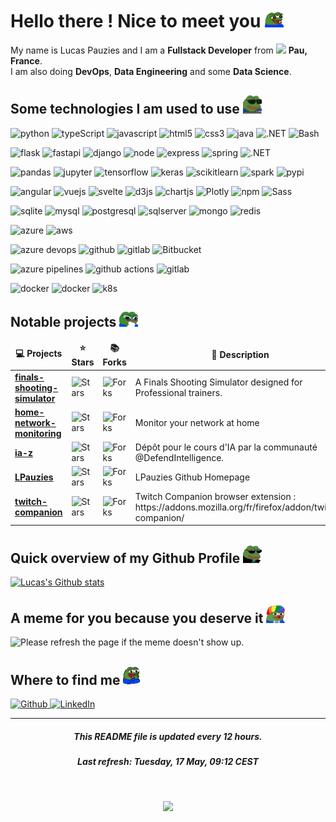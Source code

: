 # Hello there ! Nice to meet you <img src="assets/img/pepe-excited.gif" alt="Girl in a jacket" width="30">

My name is Lucas Pauzies and I am a <b>Fullstack Developer</b> from <img src="https://cdn-icons-png.flaticon.com/512/197/197560.png" width="13"/> <b>Pau, France</b>. 
<br>
I am also doing <b>DevOps</b>, <b>Data Engineering</b> and some <b>Data Science</b>.

## Some technologies I am used to use <img src="assets/img/pepe-hacker.gif" alt="Pepe hacker" width="30">

<p>
  <img alt="python" src="https://img.shields.io/badge/-Python-336E9D?style=flat&logo=python&logoColor=white" />
  <img alt="typeScript" src="https://img.shields.io/badge/-TypeScript-007ACC?style=flat&logo=typescript&logoColor=white" />
  <img alt="javascript" src="https://img.shields.io/badge/-JavaScript-FFDA3E?style=flat&logo=javascript&logoColor=white" />
  <img alt="html5" src="https://img.shields.io/badge/-HTML5-E34F26?style=flat&logo=html5&logoColor=white" />
  <img alt="css3" src="https://img.shields.io/badge/-CSS3-2965F1?style=flat&logo=css3&logoColor=white" />
  <img alt="java" src="https://img.shields.io/badge/-Java-EA2D2E?style=flat&logo=java&logoColor=white" />
  <img alt=".NET" src="https://img.shields.io/badge/-.NET-592C8C?style=flat&logo=.net&logoColor=white" />
  <img alt="Bash" src="https://img.shields.io/badge/-Bash-4EAA25?style=flat&logo=gnubash&logoColor=white" />
</p>

<p>
  <img alt="flask" src="https://img.shields.io/badge/-Flask-000000?style=flat&logo=flask&logoColor=white" />
  <img alt="fastapi" src="https://img.shields.io/badge/-FastAPI-009688?style=flat&logo=fastapi&logoColor=white" />
  <img alt="django" src="https://img.shields.io/badge/-Django-092E20?style=flat&logo=django&logoColor=white" />
  <img alt="node" src="https://img.shields.io/badge/-NodeJS-339933?style=flat&logo=node.js&logoColor=white" />
  <img alt="express" src="https://img.shields.io/badge/-Express-000000?style=flat&logo=express&logoColor=white" />
  <img alt="spring" src="https://img.shields.io/badge/-Spring-6DB33F?style=flat&logo=spring&logoColor=white" />
  <img alt=".NET" src="https://img.shields.io/badge/-.NET Core-592C8C?style=flat&logo=.net&logoColor=white" />
</p>

<p>
  <img alt="pandas" src="https://img.shields.io/badge/-Pandas-150458?style=flat&logo=pandas&logoColor=white" />
  <img alt="jupyter" src="https://img.shields.io/badge/-Jupyter-F37626?style=flat&logo=jupyter&logoColor=white" />
  <img alt="tensorflow" src="https://img.shields.io/badge/-TensorFlow-FF6F00?style=flat&logo=tensorflow&logoColor=white" />
  <img alt="keras" src="https://img.shields.io/badge/-Keras-D00000?style=flat&logo=keras&logoColor=white" />
  <img alt="scikitlearn" src="https://img.shields.io/badge/-Scikit Learn-F7931E?style=flat&logo=scikit-learn&logoColor=white" />
  <img alt="spark" src="https://img.shields.io/badge/-Apache Spark-E25A1C?style=flat&logo=apachespark&logoColor=white" />
  <img alt="pypi" src="https://img.shields.io/badge/-PyPI-3775A9?style=flat&logo=PyPI&logoColor=white" />
</p>

<p>
  <img alt="angular" src="https://img.shields.io/badge/-Angular-DD0031?style=flat&logo=angular&logoColor=white" />
  <img alt="vuejs" src="https://img.shields.io/badge/-VueJS-4FC08D?style=flat&logo=vue.js&logoColor=white" />
  <img alt="svelte" src="https://img.shields.io/badge/-Svelte-FF3E00?style=flat&logo=svelte&logoColor=white" />
  <img alt="d3js" src="https://img.shields.io/badge/-D3.js-F9A03C?style=flat-square&logo=d3.js&logoColor=white" />
  <img alt="chartjs" src="https://img.shields.io/badge/-Chart.js-FF6384?style=flat-square&logo=chart.js&logoColor=white" />
  <img alt="Plotly" src="https://img.shields.io/badge/-Plotly-3F4F75?style=flat-square&logo=plotly&logoColor=white" />
  <img alt="npm" src="https://img.shields.io/badge/-NPM-CB3837?style=flat-square&logo=npm&logoColor=white" />
  <img alt="Sass" src="https://img.shields.io/badge/-Sass-CC6699?style=flat-square&logo=sass&logoColor=white" />
</p>

<p>
  <img alt="sqlite" src="https://img.shields.io/badge/-SQLite-003B57?style=flat&logo=sqlite&logoColor=white" />
  <img alt="mysql" src="https://img.shields.io/badge/-MySQL-4479A1?style=flat&logo=mysql&logoColor=white" />
  <img alt="postgresql" src="https://img.shields.io/badge/-PostgreSQL-4169E1?style=flat&logo=postgresql&logoColor=white" />
  <img alt="sqlserver" src="https://img.shields.io/badge/-SQL Server-CC2927?style=flat&logo=microsoftsqlserver&logoColor=white" />
  <img alt="mongo" src="https://img.shields.io/badge/-MongoDB-47A248?style=flat&logo=mongodb&logoColor=white" />
  <img alt="redis" src="https://img.shields.io/badge/-Redis-DC382D?style=flat&logo=redis&logoColor=white" />
</p>

<p>
  <img alt="azure" src="https://img.shields.io/badge/-Azure-0078D4?style=flat&logo=microsoftazure&logoColor=white" />
  <img alt="aws" src="https://img.shields.io/badge/-AWS-232F3E?style=flat&logo=amazonaws&logoColor=white" />
</p>

<p>
  <img alt="azure devops" src="https://img.shields.io/badge/-Azure DevOps-0078D4?style=flat&logo=azuredevops&logoColor=white" />
  <img alt="github" src="https://img.shields.io/badge/-Github-181717?style=flat&logo=github&logoColor=white" />
  <img alt="gitlab" src="https://img.shields.io/badge/-Gitlab-FC6D26?style=flat&logo=gitlab&logoColor=white" />
  <img alt="Bitbucket" src="https://img.shields.io/badge/-Bitbucket-0052CC?style=flat&logo=bitbucket&logoColor=white" />
</p>

<p>
  <img alt="azure pipelines" src="https://img.shields.io/badge/-Azure Pipelines-2560E0?style=flat&logo=azurepipelines&logoColor=white" />
  <img alt="github actions" src="https://img.shields.io/badge/-Github Actions-2088FF?style=flat&logo=githubactions&logoColor=white" />
  <img alt="gitlab" src="https://img.shields.io/badge/-Gitlab CI-FC6D26?style=flat&logo=gitlab&logoColor=white" />
</p>

<p>
  <img alt="docker" src="https://img.shields.io/badge/-Docker-2496ED?style=flat&logo=docker&logoColor=white" />
  <img alt="docker" src="https://img.shields.io/badge/-Docker Compose-2496ED?style=flat&logo=docker&logoColor=white" />
  <img alt="k8s" src="https://img.shields.io/badge/-Kubernetes-326CE5?style=flat&logo=kubernetes&logoColor=white" />
</p>

## Notable projects <img src="assets/img/pepenerd.png" alt="Pepe hacker" width="30">

<table>
  <thead align="center">
    <tr border: none;>
      <td><b>💻 Projects</b></td>
      <td><b>⭐ Stars</b></td>
      <td><b>📚 Forks</b></td>
      <td><b>📝 Description</b></td>
    </tr>
  </thead>
  <tbody>
        <tr>
            <td><a href="https:&#x2F;&#x2F;github.com&#x2F;LPauzies&#x2F;finals-shooting-simulator"><b>finals-shooting-simulator</b></a></td>
            <td><img alt="Stars" src="https://img.shields.io/github/stars/LPauzies&#x2F;finals-shooting-simulator?style=flat&labelColor=343b41"/></td>
            <td><img alt="Forks" src="https://img.shields.io/github/forks/LPauzies&#x2F;finals-shooting-simulator?style=flat&labelColor=343b41"/></td>
            <td>A Finals Shooting Simulator designed for Professional trainers.</td>
        </tr>
        <tr>
            <td><a href="https:&#x2F;&#x2F;github.com&#x2F;LPauzies&#x2F;home-network-monitoring"><b>home-network-monitoring</b></a></td>
            <td><img alt="Stars" src="https://img.shields.io/github/stars/LPauzies&#x2F;home-network-monitoring?style=flat&labelColor=343b41"/></td>
            <td><img alt="Forks" src="https://img.shields.io/github/forks/LPauzies&#x2F;home-network-monitoring?style=flat&labelColor=343b41"/></td>
            <td>Monitor your network at home</td>
        </tr>
        <tr>
            <td><a href="https:&#x2F;&#x2F;github.com&#x2F;LPauzies&#x2F;ia-z"><b>ia-z</b></a></td>
            <td><img alt="Stars" src="https://img.shields.io/github/stars/LPauzies&#x2F;ia-z?style=flat&labelColor=343b41"/></td>
            <td><img alt="Forks" src="https://img.shields.io/github/forks/LPauzies&#x2F;ia-z?style=flat&labelColor=343b41"/></td>
            <td>Dépôt pour le cours d&#39;IA par la communauté @DefendIntelligence.</td>
        </tr>
        <tr>
            <td><a href="https:&#x2F;&#x2F;github.com&#x2F;LPauzies&#x2F;LPauzies"><b>LPauzies</b></a></td>
            <td><img alt="Stars" src="https://img.shields.io/github/stars/LPauzies&#x2F;LPauzies?style=flat&labelColor=343b41"/></td>
            <td><img alt="Forks" src="https://img.shields.io/github/forks/LPauzies&#x2F;LPauzies?style=flat&labelColor=343b41"/></td>
            <td>LPauzies Github Homepage</td>
        </tr>
        <tr>
            <td><a href="https:&#x2F;&#x2F;github.com&#x2F;LPauzies&#x2F;twitch-companion"><b>twitch-companion</b></a></td>
            <td><img alt="Stars" src="https://img.shields.io/github/stars/LPauzies&#x2F;twitch-companion?style=flat&labelColor=343b41"/></td>
            <td><img alt="Forks" src="https://img.shields.io/github/forks/LPauzies&#x2F;twitch-companion?style=flat&labelColor=343b41"/></td>
            <td>Twitch Companion browser extension : https:&#x2F;&#x2F;addons.mozilla.org&#x2F;fr&#x2F;firefox&#x2F;addon&#x2F;twitch-companion&#x2F;</td>
        </tr>
  </tbody>
</table>

## Quick overview of my Github Profile <img src="assets/img/ez_pepe.png" alt="Pepe EZ" width="30">
[![Lucas's Github stats](https://github-readme-stats.vercel.app/api?username=LPauzies&hide=issues&count_private=true&theme=dracula)](https://github.com/LPauzies)

## A meme for you because you deserve it <img src="assets/img/pepehonk.png" alt="Pepe Clown" width="30">

<img src='https://random-memer.herokuapp.com/' title="Meme" alt="Please refresh the page if the meme doesn't show up." width=300>

## Where to find me <img src="assets/img/pepe_happyclap.gif" alt="Pepe clap" width="30">

<p>
    <a href="https://github.com/LPauzies" target="_blank">
        <img alt="Github" src="https://img.shields.io/badge/GitHub-%2312100E.svg?&style=for-the-badge&logo=Github&logoColor=white" />
    </a>
    <a href="https://www.linkedin.com/in/lucas-pauzies/" target="_blank">
        <img alt="LinkedIn" src="https://img.shields.io/badge/linkedin-%230077B5.svg?&style=for-the-badge&logo=linkedin&logoColor=white" />
    </a>
</p>

---
<h5 align="center">This README file is updated every 12 hours.</h5>
<h5 align="center">Last refresh: Tuesday, 17 May, 09:12 CEST</h5>
<br>
<p align="center">
    <img src="https://github.com/LPauzies/LPauzies/actions/workflows/main.yaml/badge.svg" />
</p>

